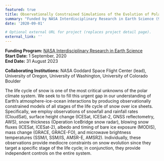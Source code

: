```yaml
---
featured: true
title: Observationally Constrained Simulations of the Evolution of Polar Snow Using a Multi-Sensor Approach
summary: "Funded by NASA Interdisciplinary Research in Earth Science (9/1/2020 to 8/31/2023)"
date: '2020-09-01'

# Optional external URL for project (replaces project detail page).
external_link: ''
---
```

  **Funding Program:** [NASA Interdisciplinary Research in Earth Science](https://nspires.nasaprs.com/external/viewrepositorydocument/cmdocumentid=765904/solicitationId=%7B8713AEB5-29AA-57DF-BCDE-518CA1F973FF%7D/viewSolicitationDocument=1/IDS19%20Abstracts.pdf)<br>
  **Start Date:** 1 September, 2020 <br>
  **End Date:** 31 August 2023
  
  **Collaborating Institutions:** NASA Goddard Space Flight Center (lead), University of Oregon, University of Washington, University of Colorado Boulder


  The life cycle of snow is one of the most critical unknowns of the polar climate system. We seek to to fill this urgent gap in our understanding of Earth’s atmosphere-ice-ocean interactions by producing observationally constrained models of all stages of the life cycle of snow over ice sheets. Specifically, we employ observations of snowfall and rainfall rates (CloudSat), surface height change (ICESat, ICESat-2, GNSS reflectometry, AWS), snow thickness (Operation IceBridge snow radar), blowing snow fluxes (ICESat, ICESat-2), albedo and timing of bare ice exposure (MODIS), mass change (GRACE, GRACE-FO), and microwave brightness temperatures (SSM/I, SSM/IS, AMSR-E, AMSR2). Individually, these observations provide mediocre constraints on snow evolution since they target a specific stage of the life cycle; in conjunction, they provide independent controls on the entire system. 
  
